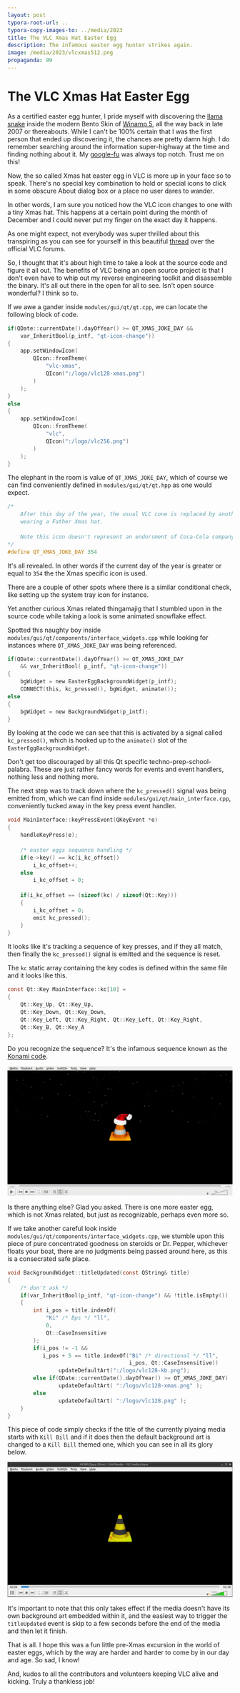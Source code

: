 ```yaml
---
layout: post
typora-root-url: ..
typora-copy-images-to: ../media/2023
title: The VLC Xmas Hat Easter Egg
description: The infamous easter egg hunter strikes again.
image: /media/2023/vlcxmas512.png
propaganda: 99
---
```


The VLC Xmas Hat Easter Egg
=========================

As a certified easter egg hunter, I pride myself with discovering the [llama snake][llamasnake] inside the modern Bento Skin of [Winamp 5][winamp], all the way back in late 2007 or thereabouts. While I can't be 100% certain that I was the first person that ended up discovering it, the chances are pretty damn high. I do remember searching around the information super-highway at the time and finding nothing about it. My [google-fu][googlefu] was always top notch. Trust me on this!

Now, the so called Xmas hat easter egg in VLC is more up in your face so to speak. There's no special key combination to hold or special icons to click in some obscure About dialog box or a place no user dares to wander.

In other words, I am sure you noticed how the VLC icon changes to one with a tiny Xmas hat. This happens at a certain point during the month of December and I could never put my finger on the exact day it happens.

As one might expect, not everybody was super thrilled about this transpiring as you can see for yourself in this beautiful [thread][thread] over the official VLC forums.

So, I thought that it's about high time to take a look at the source code and figure it all out. The benefits  of VLC being an open source project is that I don't even have to whip out my reverse engineering toolkit and disassemble the binary. It's all out there in the open for all to see. Isn't open source wonderful? I think so to.

If we awe a gander inside `modules/gui/qt/qt.cpp`, we can locate the following block of code.

```c
if(QDate::currentDate().dayOfYear() >= QT_XMAS_JOKE_DAY &&
	var_InheritBool(p_intf, "qt-icon-change"))
{
	app.setWindowIcon(
		QIcon::fromTheme(
			"vlc-xmas",
			QIcon(":/logo/vlc128-xmas.png")
		)
	);
}
else
{
	app.setWindowIcon(
		QIcon::fromTheme(
			"vlc",
			QIcon(":/logo/vlc256.png")
		)
	);
}
```

The elephant in the room is value of `QT_XMAS_JOKE_DAY`, which of course we can find conveniently   defined in `modules/gui/qt/qt.hpp` as one would expect.

```c
/*
	After this day of the year, the usual VLC cone is replaced by another cone
	wearing a Father Xmas hat.
	
	Note this icon doesn't represent an endorsment of Coca-Cola company.
*/
#define QT_XMAS_JOKE_DAY 354 
```

It's all revealed. In other words if the current day of the year is greater or equal to `354` the the Xmas specific icon is used.

There are a couple of other spots where there is a similar conditional check, like setting up the system tray icon for instance.

Yet another curious Xmas related thingamajig that I stumbled upon in the source code while taking a look is some animated snowflake effect.

Spotted this naughty boy inside `modules/gui/qt/components/interface_widgets.cpp` while looking for instances where `QT_XMAS_JOKE_DAY` was being referenced.

```c
if(QDate::currentDate().dayOfYear() >= QT_XMAS_JOKE_DAY
    && var_InheritBool( p_intf, "qt-icon-change"))
{    
	bgWidget = new EasterEggBackgroundWidget(p_intf);
	CONNECT(this, kc_pressed(), bgWidget, animate());                          }
else
{
	bgWidget = new BackgroundWidget(p_intf);
}
```

By looking at the code we can see that this is activated by a signal called `kc_pressed()`, which is hooked up to the `animate()` slot of the `EasterEggBackgroundWidget`.

Don't get too discouraged by all this Qt specific techno-prep-school-palabra. These are just rather fancy words for events and event handlers, nothing less and nothing more.

The next step was to track down where the `kc_pressed()` signal was being emitted from, which we can find inside `modules/gui/qt/main_interface.cpp`, conveniently tucked away in the key press event handler.

```c
void MainInterface::keyPressEvent(QKeyEvent *e) 
{
    handleKeyPress(e); 

    /* easter eggs sequence handling */
    if(e->key() == kc[i_kc_offset])
        i_kc_offset++;
    else 
        i_kc_offset = 0; 

    if(i_kc_offset == (sizeof(kc) / sizeof(Qt::Key))) 
    {   
        i_kc_offset = 0; 
        emit kc_pressed();      
    }
}
```

It looks like it's tracking a sequence of key presses, and if they all match, then finally the `kc_pressed()` signal is emitted and the sequence is reset.

The `kc` static array containing the key codes is defined within the same file and it looks like this.

```c
const Qt::Key MainInterface::kc[10] =
{
    Qt::Key_Up, Qt::Key_Up,
    Qt::Key_Down, Qt::Key_Down,
    Qt::Key_Left, Qt::Key_Right, Qt::Key_Left, Qt::Key_Right,
    Qt::Key_B, Qt::Key_A
};
```

Do you recognize the sequence? It's the infamous sequence known as the [Konami code][konamicode].

![vlcsnow](/media/2023/vlcsnow.gif)

Is there anything else? Glad you asked. There is one more easter egg, which is not Xmas related, but just as recognizable, perhaps even more so.

If we take another careful look inside `modules/gui/qt/components/interface_widgets.cpp`, we stumble upon this piece of pure concentrated goodness on steroids or Dr. Pepper, whichever floats your boat, there are no judgments being passed around here, as this is a consecrated safe place.

```c
void BackgroundWidget::titleUpdated(const QString& title)
{
    /* don't ask */
    if(var_InheritBool(p_intf, "qt-icon-change") && !title.isEmpty())
    {    
        int i_pos = title.indexOf(
            "Ki" /* Bps */ "ll",
            0,
            Qt::CaseInsensitive
        );
        if(i_pos != -1 &&
           i_pos + 5 == title.indexOf("Bi" /* directional */ "ll",
                                      i_pos, Qt::CaseInsensitive))
                updateDefaultArt(":/logo/vlc128-kb.png");
        else if(QDate::currentDate().dayOfYear() >= QT_XMAS_JOKE_DAY)    
				updateDefaultArt( ":/logo/vlc128-xmas.png" );
        else 
				updateDefaultArt( ":/logo/vlc128.png" );
    }    
}
```

This piece of code simply checks if the title of the currently plyaing media starts with `Kill Bill` and if it does then the default background art is changed to a `Kill Bill` themed one, which you can see in all its glory below. 

![vlckillbill](/media/2023/vlckillbill.png)

It's important to note that this only takes effect if the media doesn't have its own background art embedded within it, and the easiest way to trigger the `titleUpdated` event is skip to a few seconds before the end of the media and then let it finish.

That is all. I hope this was a fun little pre-Xmas excursion in the world of easter eggs, which by the way are harder and harder to come by in our day and age. So sad, I know!

And, kudos to all the contributors and volunteers keeping VLC alive and kicking. Truly a thankless job!

[googlefu]: https://en.wiktionary.org/wiki/Google-fu
[winamp]: https://en.wikipedia.org/wiki/Winamp
[llamasnake]: https://eeggs.com/items/53813.html
[thread]: https://forum.videolan.org/viewtopic.php?t=96539
[konamicode]: https://en.wikipedia.org/wiki/Konami_Code
